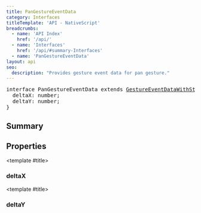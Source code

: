 ```yaml
---
title: PanGestureEventData
category: Interfaces
titleTemplate: 'API - NativeScript'
breadcrumbs: 
  - name: 'API Index'
    href: '/api/'
  - name: 'Interfaces'
    href: '/api/#summary-Interfaces'
  - name: 'PanGestureEventData'
layout: api
seo:
  description: "Provides gesture event data for pan gesture."
---
```


<!-- This page is auto generated, do not edit manually. -->
<!-- Run "yarn generate:api-docs" to regenerate -->

<script setup lang="ts">
  import { provide } from "vue";
  import API_DATA from "./PanGestureEventData.data.json";
  
  provide('API_DATA', API_DATA);
</script>

<APIRefHierarchy v-once />

<pre class="not-prose [&_a]:text-blue-400 [&_a]:no-underline">interface PanGestureEventData extends <a href="/api/interface/GestureEventDataWithState">GestureEventDataWithState</a> {
  deltaX: number;
  deltaY: number;
}</pre>

<APIRefComment commentBase64="eyJibG9ja1RhZ3MiOltdLCJtb2RpZmllclRhZ3MiOnt9LCJzdW1tYXJ5IjpbeyJraW5kIjoidGV4dCIsInRleHQiOiJQcm92aWRlcyBnZXN0dXJlIGV2ZW50IGRhdGEgZm9yIHBhbiBnZXN0dXJlLiJ9XX0=" v-once />

## <Heading ignore>Summary</Heading>

<APIRefSummary v-once />

## Properties

<div class="">

<APIRef for="14080" v-once>

<template #title>

### deltaX

</template>

</APIRef>

</div>

<div class="">

<APIRef for="14081" v-once>

<template #title>

### deltaY

</template>

</APIRef>

</div>

